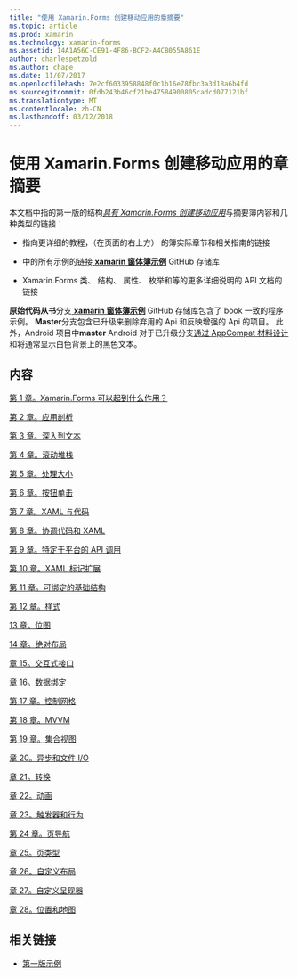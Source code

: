 ```yaml
---
title: "使用 Xamarin.Forms 创建移动应用的章摘要"
ms.topic: article
ms.prod: xamarin
ms.technology: xamarin-forms
ms.assetid: 14A1A56C-CE91-4F86-BCF2-A4CB055A861E
author: charlespetzold
ms.author: chape
ms.date: 11/07/2017
ms.openlocfilehash: 7e2cf6033958848f0c1b16e78fbc3a3d18a6b4fd
ms.sourcegitcommit: 0fdb243b46cf21be47584900805cadcd077121bf
ms.translationtype: MT
ms.contentlocale: zh-CN
ms.lasthandoff: 03/12/2018
---
```

# <a name="chapter-summaries-for-creating-mobile-apps-with-xamarinforms"></a>使用 Xamarin.Forms 创建移动应用的章摘要

本文档中指的第一版的结构[*具有 Xamarin.Forms 创建移动应用*](~/xamarin-forms/creating-mobile-apps-xamarin-forms/index.md)与摘要簿内容和几种类型的链接：

- 指向更详细的教程，（在页面的右上方） 的簿实际章节和相关指南的链接

- 中的所有示例的链接[ **xamarin 窗体簿示例**](https://github.com/xamarin/xamarin-forms-book-samples) GitHub 存储库

- Xamarin.Forms 类、 结构、 属性、 枚举和等的更多详细说明的 API 文档的链接

**原始代码从书**分支[ **xamarin 窗体簿示例**](https://github.com/xamarin/xamarin-forms-book-samples) GitHub 存储库包含了 book 一致的程序示例。 **Master**分支包含已升级来删除弃用的 Api 和反映增强的 Api 的项目。 此外，Android 项目中**master** Android 对于已升级分支[通过 AppCompat 材料设计](~/xamarin-forms/platform/android/index.md)和将通常显示白色背景上的黑色文本。

## <a name="contents"></a>内容

[第 1 章。Xamarin.Forms 可以起到什么作用？](chapter01.md)

[第 2 章。应用剖析](chapter02.md)

[第 3 章。深入到文本](chapter03.md)

[第 4 章。滚动堆栈](chapter04.md)

[第 5 章。处理大小](chapter05.md)

[第 6 章。按钮单击](chapter06.md)

[第 7 章。XAML 与代码](chapter07.md)

[第 8 章。协调代码和 XAML](chapter08.md)

[第 9 章。特定于平台的 API 调用](chapter09.md)

[第 10 章。XAML 标记扩展](chapter10.md)

[第 11 章。可绑定的基础结构](chapter11.md)

[第 12 章。样式](chapter12.md)

[13 章。位图](chapter13.md)

[14 章。绝对布局](chapter14.md)

[章 15。交互式接口](chapter15.md)

[章 16。数据绑定](chapter16.md)

[第 17 章。控制网格](chapter17.md)

[第 18 章。MVVM](chapter18.md)

[第 19 章。集合视图](chapter19.md)

[章 20。异步和文件 I/O](chapter20.md)

[章 21。转换](chapter21.md)

[章 22。动画](chapter22.md)

[章 23。触发器和行为](chapter23.md)

[第 24 章。页导航](chapter24.md)

[章 25。页类型](chapter25.md)

[章 26。自定义布局](chapter26.md)

[章 27。自定义呈现器](chapter27.md)

[章 28。位置和地图](chapter28.md)



## <a name="related-links"></a>相关链接

- [第一版示例](https://github.com/xamarin/xamarin-forms-book-samples)
